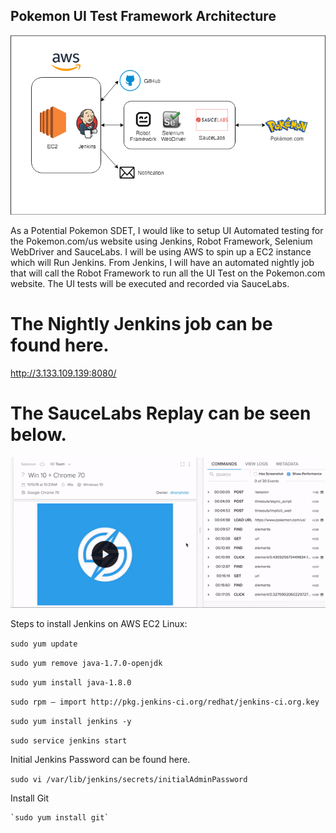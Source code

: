 ## Pokemon UI Test Framework Architecture

![Test Framework Architecture](Pokemon.png)


As a Potential Pokemon SDET, I would like to setup UI Automated testing for the Pokemon.com/us website using Jenkins, Robot Framework, Selenium WebDriver and SauceLabs.
I will be using AWS to spin up a EC2 instance which will Run Jenkins. From Jenkins, I will have an automated nightly job that will call the Robot Framework to run all the UI Test on the Pokemon.com website.
The UI tests will be executed and recorded via SauceLabs.

# The Nightly Jenkins job can be found here.

http://3.133.109.139:8080/

# The SauceLabs Replay can be seen below.

![SauceLab_Replau](saucelab_replay.gif)

Steps to install Jenkins on AWS EC2 Linux:

   `sudo yum update`

   `sudo yum remove java-1.7.0-openjdk`

   `sudo yum install java-1.8.0`

   `sudo rpm — import http://pkg.jenkins-ci.org/redhat/jenkins-ci.org.key`

   `sudo yum install jenkins -y`

   `sudo service jenkins start`

Initial Jenkins Password can be found here.

   `sudo vi /var/lib/jenkins/secrets/initialAdminPassword`

Install Git

    `sudo yum install git`

